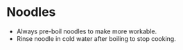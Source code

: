# Noodles

- Always pre-boil noodles to make more workable.
- Rinse noodle in cold water after boiling to stop cooking.
